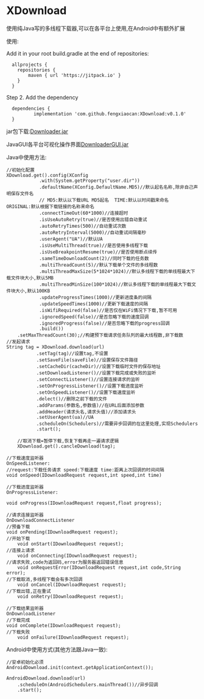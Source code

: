 # XDownload

使用纯Java写的多线程下载器,可以在各平台上使用,在Android中有额外扩展

使用:

Add it in your root build.gradle at the end of repositories:

	  allprojects {
	  	repositories {
	  		maven { url 'https://jitpack.io' }
	  	}
	  }
  
Step 2. Add the dependency

	  dependencies {
	          implementation 'com.github.fengxiaocan:XDownload:v0.1.0'
	  }
  
jar包下载:[Downloader.jar](./javalib/javalib.jar)

JavaGUI各平台可视化操作界面[DownloaderGUI.jar](./DownloaderGUI.jar)

Java中使用方法:
	
	//初始化配置
	XDownload.get().config(XConfig
                .with(System.getProperty("user.dir"))
                .defaultName(XConfig.DefaultName.MD5)//默认起名名称,除非自己声明保存文件名
                // MD5:默认以下载URL MD5起名  TIME:默认以时间戳来命名  ORIGINAL:默认根据下载链接的名称来命名
                .connectTimeOut(60*1000)//连接超时
                .isUseAutoRetry(true)//是否使用出错自动重试
                .autoRetryTimes(500)//自动重试次数
                .autoRetryInterval(5000)//自动重试间隔毫秒
                .userAgent("UA")//默认UA
                .isUseMultiThread(true)//是否使用多线程下载
                .isUseBreakpointResume(true)//是否使用断点续传
                .sameTimeDownloadCount(2)//同时下载的任务数
                .multiThreadCount(5)//默认下载单个文件的多线程数
                .multiThreadMaxSize(5*1024*1024)//默认多线程下载的单线程最大下载文件块大小,默认5MB
                .multiThreadMinSize(100*1024)//默认多线程下载的单线程最大下载文件块大小,默认100KB
                .updateProgressTimes(1000)//更新进度条的间隔
                .updateSpeedTimes(1000)//更新下载速度的间隔
                .isWifiRequired(false)//是否仅在WiFi情况下下载,暂不可用
                .ignoredSpeed(false)//是否忽略下载的速度回调
                .ignoredProgress(false)//是否忽略下载的progress回调
                .build())
		.setMaxThreadCount(30);//构建预下载请求任务队列的最大线程数,非下载数
	//发起请求
	String tag = XDownload.download(url)
               .setTag(tag)//设置tag,不设置
               .setSaveFile(saveFile)//设置保存文件路径
               .setCacheDir(cacheDir)//设置下载临时文件的保存地址
               .setDownloadListener()//设置下载完成或失败的监听
               .setConnectListener()//设置连接请求的监听
               .setOnProgressListener()//设置下载进度监听
               .setOnSpeedListener()//设置下载速度监听
               .delect()//删除之前下载的文件
               .addParams(参数名,参数值)//在URL后面添加参数
               .addHeader(请求头名,请求头值)//添加请求头
               .setUserAgent(ua)//UA
               .scheduleOn(Schedulers)//需要异步回调的在这里处理,实现Schedulers
               .start();
	       
        //取消下载=暂停下载,恢复下载再走一遍请求逻辑
        XDownload.get().cancleDownload(tag);
	
	//下载速度监听器
	OnSpeedListener:
	//request:下载任务请求 speed:下载速度 time:距离上次回调的时间间隔
	void onSpeed(IDownloadRequest request,int speed,int time)

	//下载进度监听器
	OnProgressListener:
	
	void onProgress(IDownloadRequest request,float progress);
	
	//请求连接监听器
	OnDownloadConnectListener
	//预备下载
	void onPending(IDownloadRequest request);
	//开始下载
    	void onStart(IDownloadRequest request);
	//连接上请求
    	void onConnecting(IDownloadRequest request);
	//请求失败,code为返回码,error为服务器返回错误信息
    	void onRequestError(IDownloadRequest request,int code,String error);
	//下载取消,多线程下载会有多次回调
    	void onCancel(IDownloadRequest request);
	//下载出错,正在重试
    	void onRetry(IDownloadRequest request);
	
	//下载结果监听器
	OnDownloadListener
	//下载完成
	void onComplete(IDownloadRequest request);
	//下载失败
    	void onFailure(IDownloadRequest request);


Android中使用方式(其他方法跟Java一致):

	//安卓初始化必须
	AndroidDownload.init(context.getApplicationContext());
	
	AndroidDownload.download(url)
		.scheduleOn(AndroidSchedulers.mainThread())//异步回调
		.start();
	
